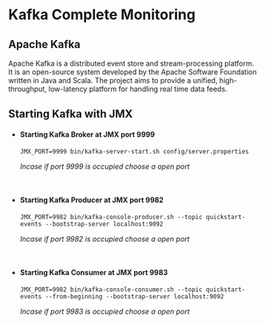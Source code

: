# **Kafka Complete Monitoring**

## Apache Kafka

Apache Kafka is a distributed event store and stream-processing platform. It is an open-source system developed by the Apache Software Foundation written in Java and Scala. The project aims to provide a unified, high-throughput, low-latency platform for handling real time data feeds.



## Starting Kafka with JMX

- #### Starting Kafka Broker at JMX port 9999
  ```
  JMX_PORT=9999 bin/kafka-server-start.sh config/server.properties
  ```
    *Incase if port 9999 is occupied choose a open port*

&nbsp;


- #### Starting Kafka Producer at JMX port 9982
  ```
  JMX_PORT=9982 bin/kafka-console-producer.sh --topic quickstart-events --bootstrap-server localhost:9092
  ```
  *Incase if port 9982 is occupied choose a open port*

&nbsp;


- #### Starting Kafka Consumer at JMX port 9983
  ```
  JMX_PORT=9982 bin/kafka-console-consumer.sh --topic quickstart-events --from-beginning --bootstrap-server localhost:9092
  ```
  *Incase if port 9983 is occupied choose a open port*

